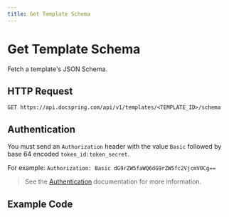```yaml
---
title: Get Template Schema
---
```


# Get Template Schema

Fetch a template's JSON Schema.

## HTTP Request

`GET https://api.docspring.com/api/v1/templates/<TEMPLATE_ID>/schema`

## Authentication

You must send an `Authorization` header with the value `Basic` followed by base 64 encoded `token_id:token_secret`.

For example: `Authorization: Basic dG9rZW5faWQ6dG9rZW5fc2VjcmV0Cg==`

> See the [Authentication](../install-api-client/authentication) documentation for more information.

## Example Code

<CodeSwitcher :languages="{javascript:'JavaScript', csharp:'C#'}">
<template v-slot:javascript>

```javascript
var DocSpring = require('docspring')

var config = new DocSpring.Configuration()
config.apiTokenId = 'DOCSPRING_TOKEN_ID'
config.apiTokenSecret = 'DOCSPRING_TOKEN_SECRET'
client = new DocSpring.Client(config)

client.getTemplateSchema('YOUR_TEMPLATE_ID', function (error, schema) {
  if (error) throw error
  console.log(schema)
})
```

</template>
<template v-slot:csharp>

```csharp
using System;
using System.Diagnostics;
using DocSpring.Client.Api;
using DocSpring.Client.Client;
using DocSpring.Client.Model;

namespace Example
{
    public class DocSpringExample
    {
        public void main()
        {
          Configuration.Default.Username = "DOCSPRING_TOKEN_ID";
          Configuration.Default.Password = "DOCSPRING_TOKEN_SECRET";

          var apiInstance = new PDFApi();
          string templateId = "tpl_000000000000000001";
          var schema = apiInstance.GetTemplateSchema(templateId);

          // schema is Dictionary<string, Object>
          // schema["properties"] is Newtonsoft.Json.Linq.JObject
          var properties = schema["properties"] as Newtonsoft.Json.Linq.JObject;
          Debug.WriteLine(properties);
        }
    }
}
```

</template>
</CodeSwitcher>